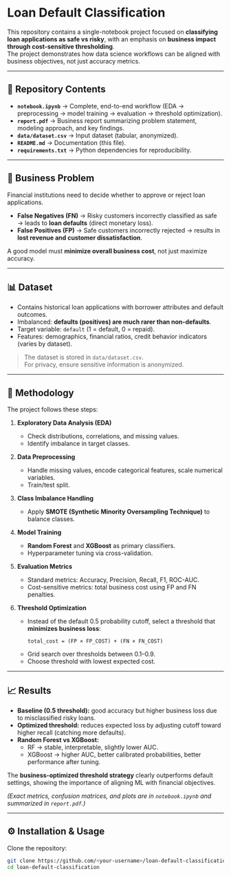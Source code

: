 # Loan Default Classification

This repository contains a single-notebook project focused on **classifying loan applications as safe vs risky**, with an emphasis on **business impact through cost-sensitive thresholding**.  
The project demonstrates how data science workflows can be aligned with business objectives, not just accuracy metrics.

---

## 📂 Repository Contents
- **`notebook.ipynb`** → Complete, end-to-end workflow (EDA → preprocessing → model training → evaluation → threshold optimization).
- **`report.pdf`** → Business report summarizing problem statement, modeling approach, and key findings.
- **`data/dataset.csv`** → Input dataset (tabular, anonymized).
- **`README.md`** → Documentation (this file).
- **`requirements.txt`** → Python dependencies for reproducibility.

---

## 🏦 Business Problem
Financial institutions need to decide whether to approve or reject loan applications.  
- **False Negatives (FN)** → Risky customers incorrectly classified as safe → leads to **loan defaults** (direct monetary loss).  
- **False Positives (FP)** → Safe customers incorrectly rejected → results in **lost revenue and customer dissatisfaction**.  

A good model must **minimize overall business cost**, not just maximize accuracy.

---

## 📊 Dataset
- Contains historical loan applications with borrower attributes and default outcomes.
- Imbalanced: **defaults (positives) are much rarer than non-defaults**.
- Target variable: `default` (1 = default, 0 = repaid).
- Features: demographics, financial ratios, credit behavior indicators (varies by dataset).

> The dataset is stored in `data/dataset.csv`.  
> For privacy, ensure sensitive information is anonymized.

---

## 🧪 Methodology
The project follows these steps:

1. **Exploratory Data Analysis (EDA)**  
   - Check distributions, correlations, and missing values.  
   - Identify imbalance in target classes.

2. **Data Preprocessing**  
   - Handle missing values, encode categorical features, scale numerical variables.  
   - Train/test split.

3. **Class Imbalance Handling**  
   - Apply **SMOTE (Synthetic Minority Oversampling Technique)** to balance classes.

4. **Model Training**  
   - **Random Forest** and **XGBoost** as primary classifiers.  
   - Hyperparameter tuning via cross-validation.

5. **Evaluation Metrics**  
   - Standard metrics: Accuracy, Precision, Recall, F1, ROC-AUC.  
   - Cost-sensitive metrics: total business cost using FP and FN penalties.

6. **Threshold Optimization**  
   - Instead of the default 0.5 probability cutoff, select a threshold that **minimizes business loss**:  
     ```
     total_cost = (FP × FP_COST) + (FN × FN_COST)
     ```
   - Grid search over thresholds between 0.1–0.9.  
   - Choose threshold with lowest expected cost.

---

## 📈 Results
- **Baseline (0.5 threshold):** good accuracy but higher business loss due to misclassified risky loans.  
- **Optimized threshold:** reduces expected loss by adjusting cutoff toward higher recall (catching more defaults).  
- **Random Forest vs XGBoost:**  
  - RF → stable, interpretable, slightly lower AUC.  
  - XGBoost → higher AUC, better calibrated probabilities, better performance after tuning.  

The **business-optimized threshold strategy** clearly outperforms default settings, showing the importance of aligning ML with financial objectives.

*(Exact metrics, confusion matrices, and plots are in `notebook.ipynb` and summarized in `report.pdf`.)*

---

## ⚙️ Installation & Usage
Clone the repository:

```bash
git clone https://github.com/<your-username>/loan-default-classification.git
cd loan-default-classification
